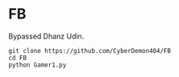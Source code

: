 # FB
Bypassed Dhanz Udin.
```
git clone https://github.com/CyberDemon404/FB
cd FB
python Gamer1.py
```
